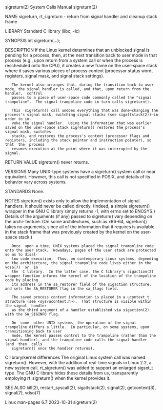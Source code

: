 sigreturn(2)							      System Calls Manual							  sigreturn(2)

NAME
       sigreturn, rt_sigreturn - return from signal handler and cleanup stack frame

LIBRARY
       Standard C library (libc, -lc)

SYNOPSIS
       int sigreturn(...);

DESCRIPTION
       If the Linux kernel determines that an unblocked signal is pending for a process, then, at the next transition back to user mode in that process (e.g.,
       upon  return from a system call or when the process is rescheduled onto the CPU), it creates a new frame on the user-space stack where it saves various
       pieces of process context (processor status word, registers, signal mask, and signal stack settings).

       The kernel also arranges that, during the transition back to user mode, the signal handler is called, and that, upon return from the  handler,  control
       passes to a piece of user-space code commonly called the "signal trampoline".  The signal trampoline code in turn calls sigreturn().

       This  sigreturn() call undoes everything that was done—changing the process's signal mask, switching signal stacks (see sigaltstack(2))—in order to in‐
       voke the signal handler.	 Using the information that was earlier saved on the user-space stack sigreturn() restores the process's signal mask, switches
       stacks, and restores the process's context (processor flags and registers, including the stack pointer and instruction pointer), so  that  the  process
       resumes execution at the point where it was interrupted by the signal.

RETURN VALUE
       sigreturn() never returns.

VERSIONS
       Many  UNIX-type	systems	 have a sigreturn() system call or near equivalent.  However, this call is not specified in POSIX, and details of its behavior
       vary across systems.

STANDARDS
       None.

NOTES
       sigreturn() exists only to allow the implementation of signal handlers.	It should never be called directly.  (Indeed, a simple sigreturn() wrapper  in
       the  GNU	 C library simply returns -1, with errno set to ENOSYS.)  Details of the arguments (if any) passed to sigreturn() vary depending on the archi‐
       tecture.	 (On some architectures, such as x86-64, sigreturn() takes no arguments, since all of the information that it requires	is  available  in  the
       stack frame that was previously created by the kernel on the user-space stack.)

       Once  upon a time, UNIX systems placed the signal trampoline code onto the user stack.  Nowadays, pages of the user stack are protected so as to disal‐
       low code execution.  Thus, on contemporary Linux systems, depending on the architecture, the signal trampoline code lives either in the vdso(7)	or  in
       the  C library.	In the latter case, the C library's sigaction(2) wrapper function informs the kernel of the location of the trampoline code by placing
       its address in the sa_restorer field of the sigaction structure, and sets the SA_RESTORER flag in the sa_flags field.

       The saved process context information is placed in a ucontext_t structure (see <sys/ucontext.h>).  That structure is visible within the signal  handler
       as the third argument of a handler established via sigaction(2) with the SA_SIGINFO flag.

       On  some	 other UNIX systems, the operation of the signal trampoline differs a little.  In particular, on some systems, upon transitioning back to user
       mode, the kernel passes control to the trampoline (rather than the signal handler), and the trampoline code calls the signal handler  (and  then	 calls
       sigreturn() once the handler returns).

   C library/kernel differences
       The  original Linux system call was named sigreturn().  However, with the addition of real-time signals in Linux 2.2, a new system call, rt_sigreturn()
       was added to support an enlarged sigset_t type.	The GNU C library hides these details from us, transparently employing rt_sigreturn() when the	kernel
       provides it.

SEE ALSO
       kill(2), restart_syscall(2), sigaltstack(2), signal(2), getcontext(3), signal(7), vdso(7)

Linux man-pages 6.7							  2023-10-31								  sigreturn(2)
